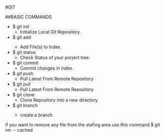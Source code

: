 #GIT 

##BASIC COMMANDS 

* $ git init  
    * Initialize Local Git Repository. 
* $ git add <file>
    * Add File(s) to Index.
* $ git status 
    * Check Status of your porject tree.
* $ git commit 
    * Commit changes in index.
* $ git push 
    * Pull Latest From Remote Repository 
* $ git pull
    * Pull Latest From Remote Repository 
* $ git clone 
    * Clone Repository into a new directory
* $ git branch <name> 
    * create a branch
    
if you want to remove any file from the stafing area use this command 
 $ git rm -- cached <file>


